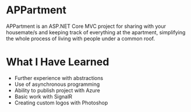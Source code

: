 # APPartment

APPartment is an ASP.NET Core MVC project for sharing with your housemate/s and keeping track of everything at the apartment, simplifying the whole process of living with people under a common roof.

# What I Have Learned

* Further experience with abstractions
* Use of asynchronous programming
* Ability to publish project with Azure
* Basic work with SignalR
* Creating custom logos with Photoshop
